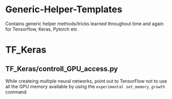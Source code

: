 # Generic-Helper-Templates
Contains generic helper methods/tricks learned throughout time and again for Tensorflow, Keras, Pytorch etc

# TF_Keras
## TF_Keras/controll_GPU_access.py
 While createing multiple neural networks, point out to TensorFlow not to use all the GPU memory available by using the `experimental set_memory_growth` command
